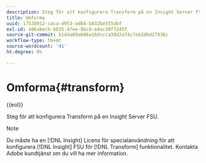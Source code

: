 ```yaml
---
description: Steg för att konfigurera Transform på en Insight Server FSU.
title: Omforma
uuid: 17538912-caca-4953-ad84-b832be555dbf
exl-id: a96abecb-b035-4fee-8bcd-edac38f7245f
source-git-commit: b1dda69a606a16dccca30d2a74c7e63dbd27936c
workflow-type: tm+mt
source-wordcount: '41'
ht-degree: 0%

---
```


# Omforma{#transform}

{{eol}}

Steg för att konfigurera Transform på en Insight Server FSU.

>[!NOTE]
>
>Du måste ha en [!DNL Insight] Licens för specialanvändning för att konfigurera [!DNL Insight] FSU för [!DNL Transform] funktionalitet. Kontakta Adobe kundtjänst om du vill ha mer information.
